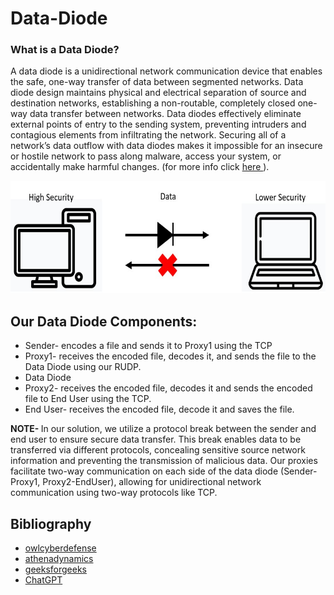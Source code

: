 # Data-Diode

### What is a Data Diode?
A data diode is a unidirectional network communication device that enables the safe, one-way transfer of data between segmented networks.
 Data diode design maintains physical and electrical separation of source and destination networks, 
establishing a non-routable, completely closed one-way data transfer between networks. 
Data diodes effectively eliminate external points of entry to the sending system, preventing intruders and contagious elements from infiltrating the network. 
Securing all of a network’s data outflow with data diodes makes it impossible for an insecure or hostile network
to pass along malware, access your system, or accidentally make harmful changes. (for more info click <a href=https://owlcyberdefense.com/blog/what-is-data-diode-technology-how-does-it-work/> here </a>).

<img src=https://github.com/ChenLipschitz/Network-Diode/blob/main/images/dataDiode%20idea.jpg alt="data diode img" width="632" height="180">


## Our Data Diode Components:

*	Sender- encodes a file and sends it to Proxy1 using the TCP
*	Proxy1- receives the encoded file, decodes it, and sends the file to the Data Diode using our RUDP.
*	Data Diode
*	Proxy2- receives the encoded file, decodes it and sends the encoded file to End User using the TCP.
*	End User- receives the encoded file, decode it and saves the file.


<b> NOTE- </b>
In our solution, we utilize a protocol break between the sender and end user to ensure secure data transfer. This break enables data to be transferred via different protocols, concealing sensitive source network information and preventing the transmission of malicious data. Our proxies facilitate two-way communication on each side of the data diode (Sender-Proxy1, Proxy2-EndUser), allowing for unidirectional network communication using two-way protocols like TCP.

## Bibliography
* <a href=https://owlcyberdefense.com/blog/what-is-data-diode-technology-how-does-it-work/> owlcyberdefense </a>
* <a href=https://athenadynamics.com/demystifying-data-diodes-data-diodes-explaine> athenadynamics </a>
* <a href=https://www.geeksforgeeks.org/reliable-user-datagram-protocol-rudp/> geeksforgeeks </a>
* <a href=https://openai.com/blog/chatgpt> ChatGPT </a>
